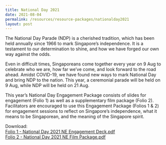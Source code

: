 ```yaml
---
title: National Day 2021
date: 2021-08-04
permalink: /resources/resource-packages/nationalday2021
layout: post
---
```

The National Day Parade (NDP) is a cherished tradition, which has been held annually since 1966 to mark Singapore’s independence. It is a testament to our determination to shine, and how we have forged our own way against the odds. 
 
Even in difficult times, Singaporeans come together every year on 9 Aug to celebrate who we are, how far we’ve come, and look forward to the road ahead. Amidst COVID-19, we have found new ways to mark National Day and bring NDP to the nation. This year, a ceremonial parade will be held on 9 Aug, while NDP will be held on 21 Aug.
 
This year’s National Day Engagement Package consists of slides for engagement (Folio 1) as well as a supplementary film package (Folio 2). Facilitators are encouraged to use this Engagement Package (Folios 1 & 2) for engagement sessions to reflect on Singapore’s independence, what it means to be Singaporean, and the meaning of the Singapore spirit.

Download: 
<br>[Folio 1 - National Day 2021 NE Engagement Deck.pdf](/files/packages/2021/Folio%201%20-%20National%20Day%202021%20NE%20Engagement%20Deck_forpublic.pdf)
 <br>[Folio 2 - National Day 2021 NE Film Package.pdf](/files/packages/2021/SAF%20Day%202021%20NE%20Engagement%20Package.pdf) 